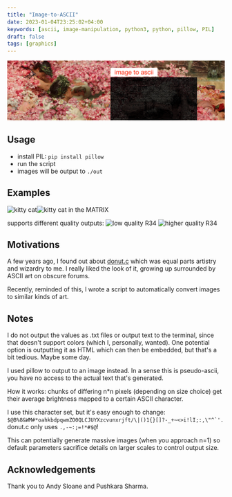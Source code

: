 ```yaml
---
title: "Image-to-ASCII"
date: 2023-01-04T23:25:02+04:00
keywords: [ascii, image-manipulation, python3, python, pillow, PIL]
draft: false
tags: [graphics]
---
```

[![banner](/images/roses1.jpg)](https://github.com/smaran-m/image-to-ascii)

## Usage
- install PIL: `pip install pillow`
- run the script
- images will be output to `./out`

## Examples
![kitty cat](https://media.discordapp.net/attachments/1028558749968900108/1047895862350729226/psps3.jpeg)![kitty cat in the MATRIX](https://media.discordapp.net/attachments/1028558749968900108/1047895652866199613/0.jpeg)

supports different quality outputs:
![low quality R34](https://pbs.twimg.com/media/Fi1pqewUoAAKzW-?format=jpg&name=medium)
![higher quality R34](https://pbs.twimg.com/media/Fi1p3QfUAAAcSL9?format=jpg&name=large)

## Motivations
A few years ago, I found out about [donut.c](https://www.a1k0n.net/2011/07/20/donut-math.html) which was equal parts artistry and wizardry to me. I really liked the look of it, growing up surrounded by ASCII art on obscure forums.

Recently, reminded of this, I wrote a script to automatically convert images to similar kinds of art.

## Notes
I do not output the values as .txt files or output text to the terminal, since that doesn't support colors (which I, personally, wanted). One potential option is outputting it as HTML which can then be embedded, but that's a bit tedious. Maybe some day.

I used pillow to output to an image instead. In a sense this is pseudo-ascii, you have no access to the actual text that's generated.

How it works: chunks of differing n*n pixels (depending on size choice) get their average brightness mapped to a certain ASCII character.

I use this character set, but it's easy enough to change: ```$@B%8&WM#*oahkbdpqwmZO0QLCJUYXzcvunxrjft/\|()1{}[]?-_+~<>i!lI;:,\"^`'.```<br>donut.c only uses `.,-~:;=!*#$@`!

This can potentially generate massive images (when you approach n=1) so default parameters sacrifice details on larger scales to control output size.

## Acknowledgements
Thank you to Andy Sloane and Pushkara Sharma.